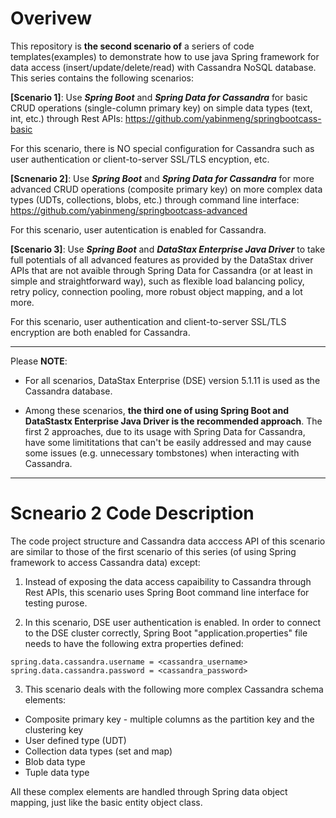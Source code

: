 # Overivew 
This repository is **the second scenario of** a seriers of code templates(examples) to demonstrate how to use java Spring framework for data access (insert/update/delete/read) with Cassandra NoSQL database. This series contains the following scenarios:

**[Scenario 1]**:  Use ***Spring Boot*** and ***Spring Data for Cassandra*** for basic CRUD operations (single-column primary key) on simple data types (text, int, etc.) through Rest APIs: https://github.com/yabinmeng/springbootcass-basic

   For this scenario, there is NO special configuration for Cassandra such as user authentication or client-to-server SSL/TLS encyption, etc.

**[Scnenario 2]**: Use ***Spring Boot*** and ***Spring Data for Cassandra*** for more advanced CRUD operations (composite primary key) on more complex data types (UDTs, collections, blobs, etc.) through command line interface: https://github.com/yabinmeng/springbootcass-advanced 

   For this scenario, user autentication is enabled for Cassandra.

**[Scenario 3]**: Use ***Spring Boot*** and ***DataStax Enterprise Java Driver*** to take full potentials of all advanced features as provided by the DataStax driver APIs that are not avaible through Spring Data for Cassandra (or at least in simple and straightforward way), such as flexible load balancing policy, retry policy, connection pooling, more robust object mapping, and a lot more. 

   For this scenario, user authentication and client-to-server SSL/TLS encryption are both enabled for Cassandra.

---

Please **NOTE**:
* For all scenarios, DataStax Enterprise (DSE) version 5.1.11 is used as the Cassandra database.

* Among these scenarios, **the third one of using Spring Boot and DataStastx Enterprise Java Driver is the recommended approach**. The first 2 approaches, due to its usage with Spring Data for Cassandra, have some limititations that can't be easily addressed and may cause some issues (e.g. unnecessary tombstones) when interacting with Cassandra.

---

# Scneario 2 Code Description

The code project structure and Cassandra data acccess API of this scenario are similar to those of the first scenario of this series (of using Spring framework to access Cassandra data) except:

1. Instead of exposing the data access capaibility to Cassandra through Rest APIs, this scenario uses Spring Boot command line interface for testing purose. 

2. In this scenario, DSE user authentication is enabled. In order to connect to the DSE cluster correctly, Spring Boot "application.properties" file needs to have the following extra properties defined:
```
spring.data.cassandra.username = <cassandra_username>
spring.data.cassandra.password = <cassandra_password>
```
3. This scenario deals with the following more complex Cassandra schema elements:
* Composite primary key - multiple columns as the partition key and the clustering key
* User defined type (UDT)
* Collection data types (set and map)
* Blob data type
* Tuple data type

All these complex elements are handled through Spring data object mapping, just like the basic entity object class.
